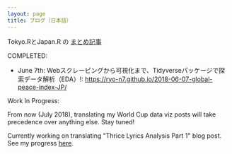 ```yaml
---
layout: page
title: ブログ（日本語）
---
```


Tokyo.RとJapan.R の [まとめ記事](https://github.com/Ryo-N7/TokyoR_Notes)


COMPLETED:

- June 7th: Webスクレーピングから可視化まで、Tidyverseパッケージで探索データ解析（EDA）!: <https://ryo-n7.github.io/2018-06-07-global-peace-index-JP/>

Work In Progress:

From now (July 2018), translating my World Cup data viz posts will take precedence over anything else. Stay tuned!


Currently working on translating "Thrice Lyrics Analysis Part 1" blog post. See my progress [here](https://github.com/Ryo-N7/blog_jp).

